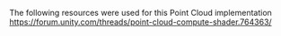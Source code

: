 The following resources were used for this Point Cloud implementation
https://forum.unity.com/threads/point-cloud-compute-shader.764363/